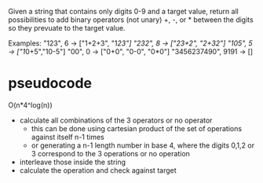 Given a string that contains only digits 0-9 and a target value,
return all possibilities to add binary operators (not unary) +, -, or *
between the digits so they prevuate to the target value.

Examples:
"123", 6 -> ["1+2+3", "1****2*3"]
"232", 8 -> ["2*3+2", "2+3*2"]
"105", 5 -> ["1*0+5","10-5"]
"00", 0 -> ["0+0", "0-0", "0*0"]
"3456237490", 9191 -> []



# pseudocode

O(n*4^log(n))

- calculate all combinations of the 3 operators or no operator
	- this can be done using cartesian product of the set of operations against itself n-1 times
	- or generating a n-1 length number in base 4, where the digits 0,1,2 or 3 correspond to the 3 operations or no operation
- interleave those inside the string
- calculate the operation and check against target

